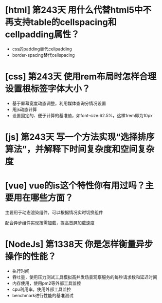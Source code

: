 # [html] 第243天 用什么代替html5中不再支持table的cellspacing和cellpadding属性？

- css的padding替代cellpadding
- border-spacing替代cellspacing

# [css] 第243天 使用rem布局时怎样合理设置根标签字体大小？

- 基于屏幕宽度动态调整，利用媒体查询分情况设置
- 用js动态计算
- 设置固定的、便于计算的基准值，如font-size:62.5%，这样1rem即为10px

# [js] 第243天 写一个方法实现“选择排序算法”，并解释下时间复杂度和空间复杂度

# [vue] vue的is这个特性你有用过吗？主要用在哪些方面？

主要用于动态渲染组件，可以根据情况实时切换组件

配合异步组件实现按需加载，提高首屏加载速度

# [NodeJs] 第1338天 你是怎样衡量异步操作的性能？

- 执行时间
- 吞吐量，使用压力测试工具模拟高并发场景观察服务的每秒请求数和延迟时间
- 内存使用，使用pm2等外部工具监控
- cpu利用率，使用外部工具监控
- benchmark进行性能的基准测试
